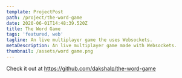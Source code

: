 ```yaml
---
template: ProjectPost
path: /project/the-word-game
date: 2020-06-01T14:48:39.520Z
title: The Word Game
tags: 'featured, web'
tagline: An live multiplayer game the uses Websockets.
metaDescription: An live multiplayer game made with Websockets.
thumbnail: /assets/word game.png
---
```

Check it out at https://github.com/dakshalp/the-word-game
